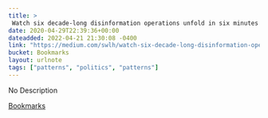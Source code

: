 ```yaml
---
title: > 
 Watch six decade-long disinformation operations unfold in six minutes
date: 2020-04-29T22:39:36+00:00
dateadded: 2022-04-21 21:30:08 -0400
link: "https://medium.com/swlh/watch-six-decade-long-disinformation-operations-unfold-in-six-minutes-5f69a7e75fb3"
bucket: Bookmarks
layout: urlnote
tags: ["patterns", "politics", "patterns"]
--- 
```

No Description
 <!-- end excerpt --> 
<div class='bucket'><a class='internal-link' href='/buckets/bookmarks'>Bookmarks</a></div> 
